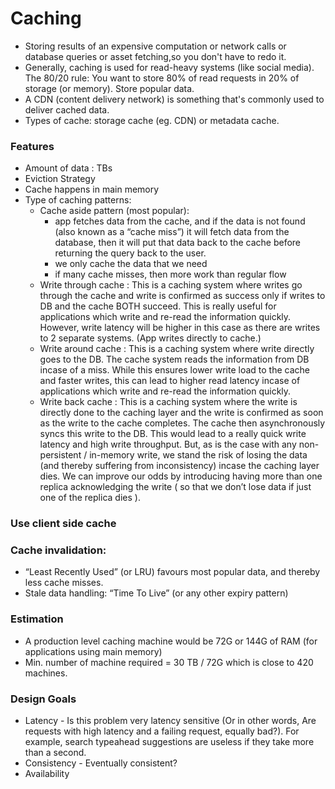 # Caching
* Storing results of an expensive computation or network calls or database queries or asset fetching,so you don't have to redo it.
* Generally, caching is used for read-heavy systems (like social media). The 80/20 rule: You want to store 80% of read requests in 20% of storage (or memory). Store popular data.
* A CDN (content delivery network) is something that's commonly used to deliver cached data.
* Types of cache: storage cache (eg. CDN) or metadata cache.

### Features
* Amount of data : TBs
* Eviction Strategy
* Cache happens in main memory
* Type of caching patterns:
  * Cache aside pattern (most popular):
     * app fetches data from the cache, and if the data is not found (also known as a “cache miss”) it will fetch data from the database, then it will put that data back to the cache before returning the query back to the user.
     * we only cache the data that we need
     * if many cache misses, then more work than regular flow   
  * Write through cache : This is a caching system where writes go through the cache and write is confirmed as success only if writes to DB and the cache BOTH succeed. This is really useful for applications which write and re-read the information quickly. However, write latency will be higher in this case as there are writes to 2 separate systems. (App writes directly to cache.)
  * Write around cache : This is a caching system where write directly goes to the DB. The cache system reads the information from DB incase of a miss. While this ensures lower write load to the cache and faster writes, this can lead to higher read latency incase of applications which write and re-read the information quickly.
  * Write back cache : This is a caching system where the write is directly done to the caching layer and the write is confirmed as soon as the write to the cache completes. The cache then asynchronously syncs this write to the DB. This would lead to a really quick write latency and high write throughput. But, as is the case with any non-persistent / in-memory write, we stand the risk of losing the data (and thereby suffering from inconsistency) incase the caching layer dies. We can improve our odds by introducing having more than one replica acknowledging the write ( so that we don’t lose data if just one of the replica dies ).

### Use client side cache

### Cache invalidation: 
* “Least Recently Used” (or LRU) favours most popular data, and thereby less cache misses.
* Stale data handling: “Time To Live” (or any other expiry pattern)

### Estimation
* A production level caching machine would be 72G or 144G of RAM (for applications using main memory)
* Min. number of machine required = 30 TB / 72G which is close to 420 machines.

### Design Goals
* Latency - Is this problem very latency sensitive (Or in other words, Are requests with high latency and a failing request, equally bad?). For example, search typeahead suggestions are useless if they take more than a second.
* Consistency - Eventually consistent?
* Availability

  
